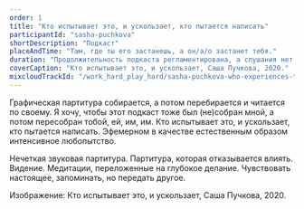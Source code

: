 ```yaml
---
order: 1
title: "Кто испытывает это, и ускользает, кто пытается написать"
participantId: "sasha-puchkova"
shortDescription: "Подкаст"
placeAndTime: "Там, где ты его застанешь, а он/а/о застанет тебя."
duration: "Продолжительность подкаста регламентирована, а слушания нет."
coverCaption: "Кто испытывает это, и ускользает, Саша Пучкова, 2020."
mixcloudTrackId: "/work_hard_play_hard/sasha-puchkova-who-experiences-this-and-escapes-who-tries-to-write/"
---
```


Графическая партитура собирается, а потом перебирается и читается по своему.
Я хочу, чтобы этот подкаст тоже был (не)собран мной, а потом пересобран тобой, ей, им, им. Кто испытывает это, и ускользает, кто пытается написать.
Эфемерном в качестве естественным образом интенсивное любопытство.


Нечеткая звуковая партитура. Партитура, которая отказывается влиять.
Видение. Медитации, переложенные на глубокое делание.
Чувствовать настоящее, запоминать, но передать другое.


Изображение: Кто испытывает это, и ускользает, Саша Пучкова, 2020.
